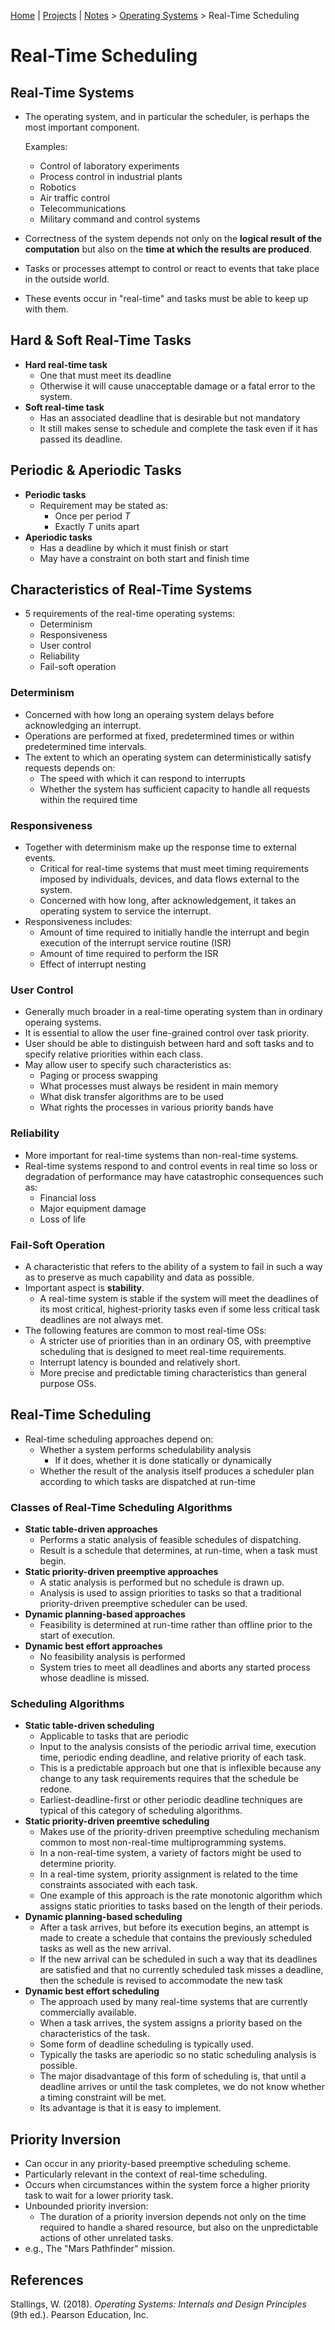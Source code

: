 [Home](../../) | [Projects](../../projects) | [Notes](../) > <a href="./">Operating Systems</a> > Real-Time Scheduling

# Real-Time Scheduling



## Real-Time Systems

* The operating system, and in particular the scheduler, is perhaps the most important component.

  Examples:

  * Control of laboratory experiments
  * Process control in industrial plants
  * Robotics
  * Air traffic control
  * Telecommunications
  * Military command and control systems

* Correctness of the system depends not only on the **logical result of the computation** but also on the **time at which the results are produced**.

* Tasks or processes attempt to control or react to events that take place in the outside world.

* These events occur in "real-time" and tasks must be able to keep up with them.



## Hard & Soft Real-Time Tasks

* **Hard real-time task**
  * One that must meet its deadline
  * Otherwise it will cause unacceptable damage or a fatal error to the system.
* **Soft real-time task**
  * Has an associated deadline that is desirable but not mandatory
  * It still makes sense to schedule and complete the task even if it has passed its deadline.



## Periodic & Aperiodic Tasks

* **Periodic tasks**
  * Requirement may be stated as:
    * Once per period $T$
    * Exactly $T$ units apart
* **Aperiodic tasks**
  * Has a deadline by which it must finish or start
  * May have a constraint on both start and finish time



## Characteristics of Real-Time Systems

* 5 requirements of the real-time operating systems:
  * Determinism
  * Responsiveness
  * User control
  * Reliability
  * Fail-soft operation

### Determinism

* Concerned with how long an operaing system delays before acknowledging an interrupt.
* Operations are performed at fixed, predetermined times or within predetermined time intervals.
* The extent to which an operating system can deterministically satisfy requests depends on:
  * The speed with which it can respond to interrupts
  * Whether the system has sufficient capacity to handle all requests within the required time

### Responsiveness

* Together with determinism make up the response time to external events.
  * Critical for real-time systems that must meet timing requirements imposed by individuals, devices, and data flows external to the system.
  * Concerned with how long, after acknowledgement, it takes an operating system to service the interrupt.
* Responsiveness includes:
  * Amount of time required to initially handle the interrupt and begin execution of the interrupt service routine (ISR)
  * Amount of time required to perform the ISR
  * Effect of interrupt nesting

### User Control

* Generally much broader in a real-time operating system than in ordinary operaing systems.
* It is essential to allow the user fine-grained control over task priority.
* User should be able to distinguish between hard and soft tasks and to specify relative priorities within each class.
* May allow user to specify such characteristics as:
  * Paging or process swapping
  * What processes must always be resident in main memory
  * What disk transfer algorithms are to be used
  * What rights the processes in various priority bands have

### Reliability

* More important for real-time systems than non-real-time systems.
* Real-time systems respond to and control events in real time so loss or degradation of performance may have catastrophic consequences such as:
  * Financial loss
  * Major equipment damage
  * Loss of life

### Fail-Soft Operation

* A characteristic that refers to the ability of a system to fail in such a way as to preserve as much capability and data as possible.
* Important aspect is **stability**.
  * A real-time system is stable if the system will meet the deadlines of its most critical, highest-priority tasks even if some less critical task deadlines are not always met.
* The following features are common to most real-time OSs:
  * A stricter use of priorities than in an ordinary OS, with preemptive scheduling that is designed to meet real-time requirements.
  * Interrupt latency is bounded and relatively short.
  * More precise and predictable timing characteristics than general purpose OSs.



## Real-Time Scheduling

* Real-time scheduling approaches depend on:
  * Whether a system performs schedulability analysis
    * If it does, whether it is done statically or dynamically
  * Whether the result of the analysis itself produces a scheduler plan according to which tasks are dispatched at run-time

### Classes of Real-Time Scheduling Algorithms

* **Static table-driven approaches**
  * Performs a static analysis of feasible schedules of dispatching.
  * Result is a schedule that determines, at run-time, when a task must begin.
* **Static priority-driven preemptive approaches**
  * A static analysis is performed but no schedule is drawn up.
  * Analysis is used to assign priorities to tasks so that a traditional priority-driven preemptive scheduler can be used.
* **Dynamic planning-based approaches**
  * Feasibility is determined at run-time rather than offline prior to the start of execution.
* **Dynamic best effort approaches**
  * No feasibility analysis is performed
  * System tries to meet all deadlines and aborts any started process whose deadline is missed.

### Scheduling Algorithms

* **Static table-driven scheduling**
  * Applicable to tasks that are periodic
  * Input to the analysis consists of the periodic arrival time, execution time, periodic ending deadline, and relative priority of each task.
  * This is a predictable approach but one that is inflexible because any change to any task requirements requires that the schedule be redone.
  * Earliest-deadline-first or other periodic deadline techniques are typical of this category of scheduling algorithms.
* **Static priority-driven preemtive scheduling**
  * Makes use of the priority-driven preemptive scheduling mechanism common to most non-real-time multiprogramming systems.
  * In a non-real-time system, a variety of factors might be used to determine priority.
  * In a real-time system, priority assignment is related to the time constraints associated with each task.
  * One example of this approach is the rate monotonic algorithm which assigns static priorities to tasks based on the length of their periods.
* **Dynamic planning-based scheduling**
  * After a task arrives, but before its execution begins, an attempt is made to create a schedule that contains the previously scheduled tasks as well as the new arrival.
  * If the new arrival can be scheduled in such a way that its deadlines are satisfied and that no currently scheduled task misses a deadline, then the schedule is revised to accommodate the new task
* **Dynamic best effort scheduling**
  * The approach used by many real-time systems that are currently commercially available.
  * When a task arrives, the system assigns a priority based on the characteristics of the task.
  * Some form of deadline scheduling is typically used.
  * Typically the tasks are aperiodic so no static scheduling analysis is possible.
  * The major disadvantage of this form of scheduling is, that until a deadline arrives or until the task completes, we do not know whether a timing constraint will be met.
  * Its advantage is that it is easy to implement.



## Priority Inversion

* Can occur in any priority-based preemptive scheduling scheme.
* Particularly relevant in the context of real-time scheduling.
* Occurs when circumstances within the system force a higher priority task to wait for a lower priority task.
* Unbounded priority inversion:
  * The duration of a priority inversion depends not only on the time required to handle a shared resource, but also on the unpredictable actions of other unrelated tasks.
* e.g., The "Mars Pathfinder" mission.






## References

Stallings, W. (2018). *Operating Systems: Internals and Design Principles* (9th ed.). Pearson Education, Inc.
